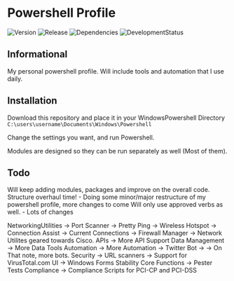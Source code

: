 # Powershell Profile
![Version](https://img.shields.io/badge/Version-1.0-brightgreen.svg)
![Release](https://img.shields.io/badge/Release-Stable-brightblue.svg)
![Dependencies](https://img.shields.io/badge/Dependencies-up%20to%20date-brightgreen.svg)
![DevelopmentStatus](https://img.shields.io/badge/Development%20Status-early%20beta-brightred.svg)

## Informational
My personal powershell profile. Will include tools and automation that I use daily. 

## Installation
Download this repository and place it in your WindowsPowershell Directory
`C:\users\username\Documents\Windows\Powershell`

Change the settings you want, and run Powershell.

Modules are designed so they can be run separately as well (Most of them). 

## Todo
Will keep adding modules, packages and improve on the overall code. 
Structure overhaul time! - Doing some minor/major restructure of my powershell profile, more changes to come
Will only use approved verbs as well. - Lots of changes

NetworkingUtilities
  -> Port Scanner
  -> Pretty Ping
  -> Wireless Hotspot
  -> Connection Assist
  -> Current Connections
  -> Firewall Manager
  -> Network Utilites geared towards Cisco.
APIs
  -> More API Support
Data Management
  -> More Data Tools
Automation
  -> More Automation
  -> Twitter Bot
  -> -> On That note, more bots.
Security
  -> URL scanners
  -> Support for VirusTotal.com
UI
  -> Windows Forms
Stability Core Functions
  -> Pester Tests
Compliance
  -> Compliance Scripts for PCI-CP and PCI-DSS


